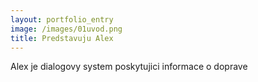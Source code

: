```yaml
---
layout: portfolio_entry
image: /images/01uvod.png
title: Predstavuju Alex 
---
```

Alex je dialogovy system poskytujici informace o doprave
